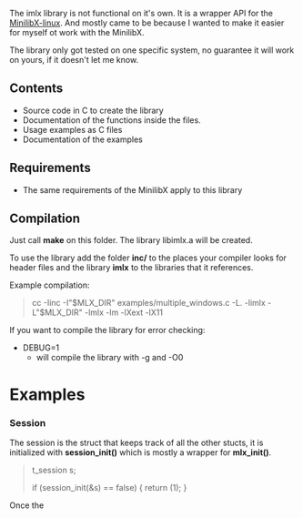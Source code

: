 The imlx library is not functional on it's own. It is a wrapper API for the
[MinilibX-linux](https://github.com/42paris/minilibx-linux). And mostly came to
be because I wanted to make it easier for myself ot work with the MinilibX.

The library only got tested on one specific system, no guarantee it will work on
yours, if it doesn't let me know.

## Contents

- Source code in C to create the library
- Documentation of the functions inside the files.
- Usage examples as C files
- Documentation of the examples

## Requirements

- The same requirements of the MinilibX apply to this library

## Compilation

Just call **make** on this folder. The library libimlx.a will be created.

To use the library add the folder **inc/** to the places your compiler looks
for header files and the library **imlx** to the libraries that it references.

Example compilation:

> cc -Iinc -I"$MLX_DIR" examples/multiple_windows.c -L. -limlx -L"$MLX_DIR" -lmlx -lm -lXext -lX11

If you want to compile the library for error checking:
- DEBUG=1
    - will compile the library with -g and -O0

# Examples

### Session

The session is the struct that keeps track of all the other stucts, it is
initialized with **session_init()** which is mostly a wrapper for **mlx_init()**.

>   t_session s;
>
>   if (session_init(&s) == false) {
>       return (1);
>   }

Once the 


